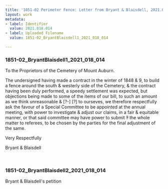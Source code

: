 ```yaml
---
title: '1851-02 Perimeter Fence: Letter from Bryant & Blaisdell, 2021.018.014'
layout: work
metadata:
- label: Identifier
  value: 2021.018.014
- label: Uploaded Filename
  value: 1851-02_BryantBlaisdell1_2021_018_014

---
```

<div class="pages">
<div id="page-1801786">
<h3><a name="page-1801786">1851-02_BryantBlaisdell1_2021_018_014</a></h3>
<div class="page-content">
<p>To the Proprietors of the Cemetery of <span class='line-break'> </span>Mount Auburn.</p>
<p>The undersigned having made a contract in <span class='line-break'> </span>the winter of 1848 &amp; 9, to build a fence around<span class='line-break'> </span>the south &amp; westerly side of the Cemetery, &amp; the <span class='line-break'> </span>contract having been duly performed, a speedy<span class='line-break'> </span>settlement was expected, but objections being <span class='line-break'> </span>made to some of the items of our bill, to such <span class='line-break'> </span>an amount as we think unreasonable &amp; [?-]<span class='line-break'> </span>[?] to ourseves, we therefore respectfully ask <span class='line-break'> </span>the favour of a Special Committee to be ap<span class='line-break'></span>pointed at the annual meeting, with power<span class='line-break'> </span>to investigate &amp; adjust our claims, in a fair <span class='line-break'> </span>&amp; equitable manner, or that said committee <span class='line-break'> </span>may have power to submit <del>?</del> the whole <span class='line-break'> </span>matter to referees, to be chosen by the parties<span class='line-break'> </span>for the final adjustment of the same.</p>
<p>Very Respectfully</p>
<p>Bryant &amp; Blaisdell</p>
</div>
</div>
<br />
<div id="page-1801787">
<h3><a name="page-1801787">1851-02_BryantBlaisdell2_2021_018_014</a></h3>
<div class="page-content">
<p>Bryant &amp; Blaisdell's<span class='line-break'> </span>petition</p>
</div>
</div>
<br />
</div>
